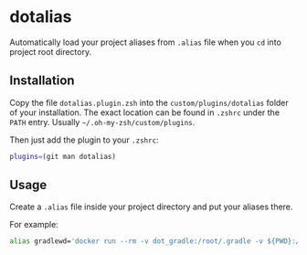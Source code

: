 # dotalias

Automatically load your project aliases from `.alias` file when you `cd` into project root directory.

## Installation

Copy the file `dotalias.plugin.zsh` into the `custom/plugins/dotalias` folder of your installation.
The exact location can be found in `.zshrc` under the `PATH` entry. Usually `~/.oh-my-zsh/custom/plugins`.

Then just add the plugin to your `.zshrc`:

```sh
plugins=(git man dotalias)
```

## Usage

Create a `.alias` file inside your project directory and put your aliases there.

For example:
```sh
alias gradlewd='docker run --rm -v dot_gradle:/root/.gradle -v ${PWD}:/project --workdir=/project openjdk:8-jdk ./gradlew ${@}'
```
